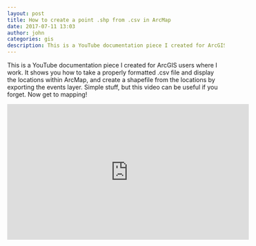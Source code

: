 ```yaml
---
layout: post
title: How to create a point .shp from .csv in ArcMap
date: 2017-07-11 13:03
author: john
categories: gis
description: This is a YouTube documentation piece I created for ArcGIS users where I work. It shows you how to take a properly formatted .csv file and display the locations within ArcMap, and create a shapefile from the locations by exporting the events layer.
---
```


This is a YouTube documentation piece I created for ArcGIS users where I work. It shows you how to take a properly formatted .csv file and display the locations within ArcMap, and create a shapefile from the locations by exporting the events layer. Simple stuff, but this video can be useful if you forget. Now get to mapping!

<iframe width="560" height="315" src="https://www.youtube.com/embed/F2x8qGtaNko" frameborder="0" allowfullscreen></iframe>
